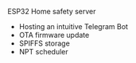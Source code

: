 ESP32 Home safety server

- Hosting an intuitive Telegram Bot
- OTA firmware update
- SPIFFS storage
- NPT scheduler

